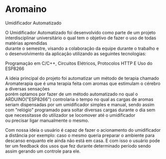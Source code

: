 # Aromaino 

Umidificador Automatizado  

  

O Umidificador Automatizado foi desenvolvido como parte de um projeto interdisciplinar universitário o qual tem o objetivo de fazer o uso de todas matérias aprendidas  
durante o semestre, visando a colaboração da equipe durante o trabalho e o desenvolvimento da aplicação utilizando as seguintes tecnologias: 

Programação em C/C++, Circuitos Elétricos, Protocolos HTTP E Uso do ESP8266 

A ideia principal do projeto foi automatizar um método de terapia chamado Aromaterapia que é uma terapia feita com aromas que estimulam o cérebro a diversas sensações  
porém optamos por fazer de um método automatizado no qual o ARDUINO("ESP8266") controlaria o tempo no qual as cargas de aromas seriam dispensadas por um umidificador 
simples e manual, sendo assim com "relógio" programado para soltar diversas cargas durante o dia sem que necessitasse do utilizador se locomover até o umidificador  
ou precisar ligar manualmente o mesmo. 

Com nossa ideia o usuário é capaz de fazer o acionamento do umidificador a distância por exemplo: caso o mesmo queria preparar o ambiente para descanso enquanto ele ainda não está em casa. 
E com isso o usuário pode ter um feedback dos usos que fez durante determinado período sendo assim gerando um controle para ele. 
